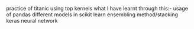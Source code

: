 practice of titanic using top kernels
what I have learnt through this:-
usage of pandas
different models in scikit learn
ensembling method/stacking
keras neural network
